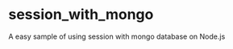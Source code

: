 session_with_mongo
==================

A easy sample of using session with mongo database on Node.js
